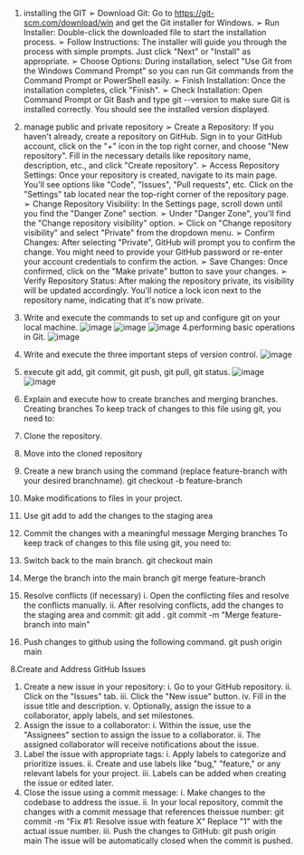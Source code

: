 






















































1. installing the GIT
➢ Download Git: Go to https://git-scm.com/download/win and get the Git installer for
Windows.
➢ Run Installer: Double-click the downloaded file to start the installation process.
➢ Follow Instructions: The installer will guide you through the process with simple
prompts. Just click "Next" or "Install" as appropriate.
➢ Choose Options: During installation, select "Use Git from the Windows Command
Prompt" so you can run Git commands from the Command Prompt or PowerShell
easily.
➢ Finish Installation: Once the installation completes, click "Finish".
➢ Check Installation: Open Command Prompt or Git Bash and type git --version to make
sure Git is installed correctly. You should see the installed version displayed.

3. manage public and private repository
➢ Create a Repository: If you haven't already, create a repository on GitHub. Sign in to
your GitHub account, click on the "+" icon in the top right corner, and choose "New
repository". Fill in the necessary details like repository name, description, etc., and click
"Create repository".
➢ Access Repository Settings: Once your repository is created, navigate to its main page.
You'll see options like "Code", "Issues", "Pull requests", etc. Click on the "Settings" tab
located near the top-right corner of the repository page.
➢ Change Repository Visibility: In the Settings page, scroll down until you find the
"Danger Zone" section.
➢ Under "Danger Zone", you'll find the "Change repository visibility" option.
➢ Click on "Change repository visibility" and select "Private" from the dropdown menu.
➢ Confirm Changes: After selecting "Private", GitHub will prompt you to confirm the
change. You might need to provide your GitHub password or re-enter your account
credentials to confirm the action.
➢ Save Changes: Once confirmed, click on the "Make private" button to save your
changes.
➢ Verify Repository Status: After making the repository private, its visibility will be
updated accordingly. You'll notice a lock icon next to the repository name, indicating
that it's now private.
4. Write and execute the commands to set up and configure git on your local machine.
   ![image](https://github.com/davidrobo2636/ASSIGNPUB/assets/153589442/c98606be-3ed2-4959-84c7-510a13febc52)
   ![image](https://github.com/davidrobo2636/ASSIGNPUB/assets/153589442/056e6f2f-0346-44bf-8590-47cfe298b722)
   ![image](https://github.com/davidrobo2636/ASSIGNPUB/assets/153589442/cd80f850-a3cb-4aa9-946c-c146910012b3)
4.performing basic operations in Git.
   ![image](https://github.com/davidrobo2636/ASSIGNPUB/assets/153589442/567ce8bb-a8d3-491a-bdc1-9a5624e34bb1)

6. Write and execute the three important steps of version control.
   ![image](https://github.com/davidrobo2636/ASSIGNPUB/assets/153589442/d6c61c14-a49b-4599-abb3-03a2180867c6)

8. execute git add, git commit, git push, git pull, git status.
   ![image](https://github.com/davidrobo2636/ASSIGNPUB/assets/153589442/64cff08c-1cf6-476f-bedc-aaecd3415995)
   ![image](https://github.com/davidrobo2636/ASSIGNPUB/assets/153589442/03373184-a0d2-405f-95d3-036fea5f8eba)

10. Explain and execute how to create branches and merging branches.
Creating branches
To keep track of changes to this file using git, you need to:
1. Clone the repository.
2. Move into the cloned repository
3. Create a new branch using the command (replace feature-branch with
your desired branchname).
git checkout -b feature-branch
4. Make modifications to files in your project.
5. Use git add to add the changes to the staging area
6. Commit the changes with a meaningful message
Merging branches
To keep track of changes to this file using git, you need to:
1. Switch back to the main branch.
git checkout main
2. Merge the branch into the main branch
git merge feature-branch
3. Resolve conflicts (if necessary)
i. Open the conflicting files and resolve the conflicts manually.
ii. After resolving conflicts, add the changes to the staging area and commit:
git add .
git commit -m "Merge feature-branch into main"
4. Push changes to github using the following command.
git push origin main

8.Create and Address GitHub Issues
1. Create a new issue in your repository:
i. Go to your GitHub repository.
ii. Click on the "Issues" tab.
iii. Click the "New issue" button.
iv. Fill in the issue title and description.
v. Optionally, assign the issue to a collaborator, apply labels, and set milestones.
2. Assign the issue to a collaborator:
i. Within the issue, use the "Assignees" section to assign the issue to a
collaborator.
ii. The assigned collaborator will receive notifications about the issue.
3. Label the issue with appropriate tags:
i. Apply labels to categorize and prioritize issues.
ii. Create and use labels like "bug," "feature," or any relevant labels for your
project.
iii. Labels can be added when creating the issue or edited later.
4. Close the issue using a commit message:
i. Make changes to the codebase to address the issue.
ii. In your local repository, commit the changes with a commit message
that references theissue number:
git commit -m "Fix #1: Resolve issue with feature X"
Replace "1" with the actual issue number.
iii. Push the changes to GitHub:
git push origin main
The issue will be automatically closed when the commit is pushed.
